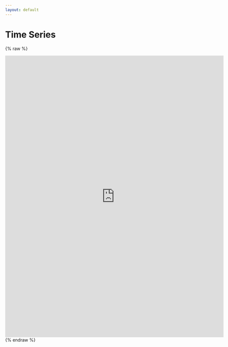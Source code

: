 ```yaml
---
layout: default
---
```


# Time Series
{% raw %}
<iframe frameborder="no" border="0" marginwidth="0" marginheight="0" width="700" height="900" src="http://0.0.0.0:4000/time-series/"></iframe>
{% endraw %}